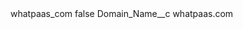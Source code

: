 <?xml version="1.0" encoding="UTF-8"?>
<CustomMetadata xmlns="http://soap.sforce.com/2006/04/metadata" xmlns:xsi="http://www.w3.org/2001/XMLSchema-instance" xmlns:xsd="http://www.w3.org/2001/XMLSchema">
    <label>whatpaas_com</label>
    <protected>false</protected>
    <values>
        <field>Domain_Name__c</field>
        <value xsi:type="xsd:string">whatpaas.com</value>
    </values>
</CustomMetadata>

